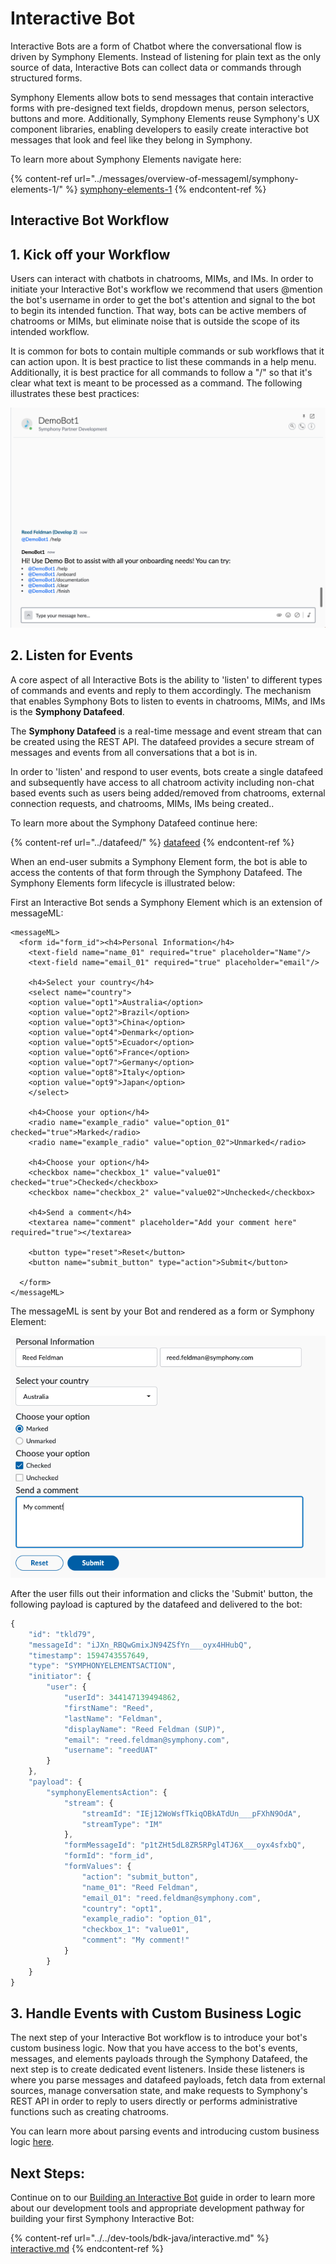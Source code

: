 # Interactive Bot

Interactive Bots are a form of Chatbot where the conversational flow is driven by Symphony Elements. Instead of listening for plain text as the only source of data, Interactive Bots can collect data or commands through structured forms.

Symphony Elements allow bots to send messages that contain interactive forms with pre-designed text fields, dropdown menus, person selectors, buttons and more. Additionally, Symphony Elements reuse Symphony's UX component libraries, enabling developers to easily create interactive bot messages that look and feel like they belong in Symphony.

To learn more about Symphony Elements navigate here:

{% content-ref url="../messages/overview-of-messageml/symphony-elements-1/" %}
[symphony-elements-1](../messages/overview-of-messageml/symphony-elements-1/)
{% endcontent-ref %}

## Interactive Bot Workflow

## 1.  Kick off your Workflow

Users can interact with chatbots in chatrooms, MIMs, and IMs. In order to initiate your Interactive Bot's workflow we recommend that users @mention the bot's username in order to get the bot's attention and signal to the bot to begin its intended function. That way, bots can be active members of chatrooms or MIMs, but eliminate noise that is outside the scope of its intended workflow.

It is common for bots to contain multiple commands or sub workflows that it can action upon. It is best practice to list these commands in a help menu. Additionally, it is best practice for all commands to follow a "/" so that it's clear what text is meant to be processed as a command. The following illustrates these best practices:

![](<../../.gitbook/assets/Screen Shot 2020-07-09 at 2.31.12 PM.png>)

## 2. Listen for Events

A core aspect of all Interactive Bots is the ability to 'listen' to different types of commands and events and reply to them accordingly. The mechanism that enables Symphony Bots to listen to events in chatrooms, MIMs, and IMs is the **Symphony Datafeed**.

The **Symphony Datafeed** is a real-time message and event stream that can be created using the REST API. The datafeed provides a secure stream of messages and events from all conversations that a bot is in.

In order to 'listen' and respond to user events, bots create a single datafeed and subsequently have access to all chatroom activity including non-chat based events such as users being added/removed from chatrooms, external connection requests, and chatrooms, MIMs, IMs being created..

To learn more about the Symphony Datafeed continue here:

{% content-ref url="../datafeed/" %}
[datafeed](../datafeed/)
{% endcontent-ref %}

When an end-user submits a Symphony Element form, the bot is able to access the contents of that form through the Symphony Datafeed. The Symphony Elements form lifecycle is illustrated below:

First an Interactive Bot sends a Symphony Element which is an extension of messageML:

```markup
<messageML>
  <form id="form_id"><h4>Personal Information</h4>
    <text-field name="name_01" required="true" placeholder="Name"/>
    <text-field name="email_01" required="true" placeholder="email"/>

    <h4>Select your country</h4>
    <select name="country">
    <option value="opt1">Australia</option>
    <option value="opt2">Brazil</option>
    <option value="opt3">China</option>
    <option value="opt4">Denmark</option>
    <option value="opt5">Ecuador</option>
    <option value="opt6">France</option>
    <option value="opt7">Germany</option>
    <option value="opt8">Italy</option>
    <option value="opt9">Japan</option>
    </select>

    <h4>Choose your option</h4>            
    <radio name="example_radio" value="option_01" checked="true">Marked</radio>
    <radio name="example_radio" value="option_02">Unmarked</radio>

    <h4>Choose your option</h4>
    <checkbox name="checkbox_1" value="value01" checked="true">Checked</checkbox>
    <checkbox name="checkbox_2" value="value02">Unchecked</checkbox>

    <h4>Send a comment</h4>
    <textarea name="comment" placeholder="Add your comment here" required="true"></textarea>

    <button type="reset">Reset</button>
    <button name="submit_button" type="action">Submit</button>

  </form>
</messageML>
```

The messageML is sent by your Bot and rendered as a form or Symphony Element:[  \
](https://app.gitbook.com/@symphony-1/s/symphony-developers-documentation/building-bots-on-symphony/datafeed)

![](<../../.gitbook/assets/Screen Shot 2020-07-14 at 12.18.49 PM.png>)

After the user fills out their information and clicks the 'Submit' button, the following payload is captured by the datafeed and delivered to the bot:

```javascript
{
    "id": "tkld79",
    "messageId": "iJXn_RBQwGmixJN94ZSfYn___oyx4HHubQ",
    "timestamp": 1594743557649,
    "type": "SYMPHONYELEMENTSACTION",
    "initiator": {
        "user": {
            "userId": 344147139494862,
            "firstName": "Reed",
            "lastName": "Feldman",
            "displayName": "Reed Feldman (SUP)",
            "email": "reed.feldman@symphony.com",
            "username": "reedUAT"
        }
    },
    "payload": {
        "symphonyElementsAction": {
            "stream": {
                "streamId": "IEj12WoWsfTkiqOBkATdUn___pFXhN9OdA",
                "streamType": "IM"
            },
            "formMessageId": "p1tZHt5dL8ZR5RPgl4TJ6X___oyx4sfxbQ",
            "formId": "form_id",
            "formValues": {
                "action": "submit_button",
                "name_01": "Reed Feldman",
                "email_01": "reed.feldman@symphony.com",
                "country": "opt1",
                "example_radio": "option_01",
                "checkbox_1": "value01",
                "comment": "My comment!"
            }
        }
    }
}
```

## 3.  Handle Events with Custom Business Logic

The next step of your Interactive Bot workflow is to introduce your bot's custom business logic. Now that you have access to the bot's events, messages, and elements payloads through the Symphony Datafeed, the next step is to create dedicated event listeners. Inside these listeners is where you parse messages and datafeed payloads, fetch data from external sources, manage conversation state, and make requests to Symphony's REST API in order to reply to users directly or performs administrative functions such as creating chatrooms.

You can learn more about parsing events and introducing custom business logic [here](../datafeed/#handling-events).

## Next Steps:

Continue on to our [Building an Interactive Bot](../../dev-tools/bdk-java/interactive.md) guide in order to learn more about our development tools and appropriate development pathway for building your first Symphony Interactive Bot:

{% content-ref url="../../dev-tools/bdk-java/interactive.md" %}
[interactive.md](../../dev-tools/bdk-java/interactive.md)
{% endcontent-ref %}
